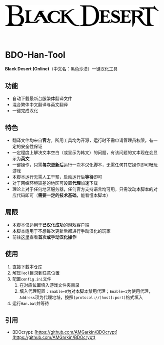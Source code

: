 ![Black Desert](LOGO.svg "Black Desert")

<br>

# **BDO-Han-Tool**
**Black Desert (Online)**（中文名：黑色沙漠）一键汉化工具

## 功能
+ 自动下载最新台服繁体翻译文件
+ 混合繁体中文翻译与英文翻译
+ 一键完成汉化

## 特色
+ 翻译文件均来自**官方**，所用工具均为开源，运行时不需申请管理员权限，有一定的安全性保证
+ 一定程度上解决文本空白（或显示为韩文）的问题，有该问题的文本现在会显示为**英文**
+ 一键操作，只需**每次更新后**运行一次本汉化脚本，无需任何其它操作即可畅玩游戏
+ 本脚本运行无需人工干预，启动运行后**等待**即可
+ 对于网络环境较差的地区可设置**代理**加速下载
+ 理论上对于任何地区服务器，任何官方支持语言均可用，只需改动本脚本的对应代码即可（**需要一定的技术基础**，能看懂本脚本）

## 局限
+ 本脚本仅适用于**已汉化成功**的游戏客户端
+ 本脚本适用于不想每次更新后都进行手动汉化的玩家
+ 前往[这里](http://fxzx.ml/5vrfwb)查看**首次或手动汉化操作**

## 使用
1. 直接下载本仓库
2. 解压`Tool`目录到任意位置
3. 配置`config.ini`文件
	1. 在对应位置填入游戏文件夹目录
	2. 填入代理配置：`Enable=0`为对本脚本禁用代理；`Enable=1`为使用代理，`Address`项为代理地址，按照`[protocol://]host[:port]`格式填入
4. 运行`Han.bat`并等待

## 引用
+ BDOcrypt: [https://github.com/AMGarkin/BDOcrypt](https://github.com/AMGarkin/BDOcrypt)

